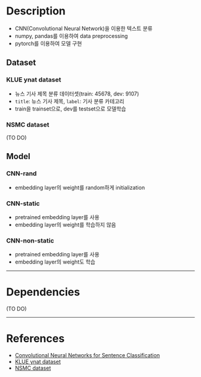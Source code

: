 # Description
- CNN(Convolutional Neural Network)을 이용한 텍스트 분류
- numpy, pandas를 이용하여 data preprocessing
- pytorch를 이용하여 모델 구현

## Dataset
### KLUE ynat dataset
- 뉴스 기사 제목 분류 데이터셋(train: 45678, dev: 9107)
- `title`: 뉴스 기사 제목, `label`: 기사 분류 카테고리
- train을 trainset으로, dev를 testset으로 모델학습

### NSMC dataset 
(TO DO)

## Model
### CNN-rand
- embedding layer의 weight를 random하게 initialization

### CNN-static
- pretrained embedding layer를 사용
- embedding layer의 weight를 학습하지 않음

### CNN-non-static
- pretrained embedding layer를 사용
- embedding layer의 weight도 학습

---
# Dependencies
(TO DO)

---
# References
- [Convolutional Neural Networks for Sentence Classification](https://arxiv.org/abs/1408.5882)
- [KLUE ynat dataset](https://github.com/KLUE-benchmark/KLUE)
- [NSMC dataset](https://github.com/e9t/nsmc)
